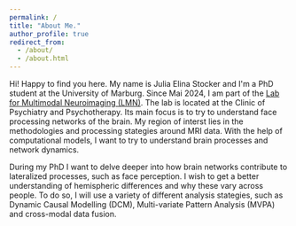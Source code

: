```yaml
---
permalink: /
title: "About Me."
author_profile: true
redirect_from: 
  - /about/
  - /about.html
---
```


Hi! Happy to find you here. My name is Julia Elina Stocker and I'm a PhD student at the University of Marburg. Since Mai 2024, I am part of the [Lab for Multimodal Neuroimaging (LMN)](https://lmn-marburg.de/). The lab is located at the Clinic of Psychiatry and Psychotherapy. Its main focus is to try to understand face processing networks of the brain. My region of interst lies in the methodologies and processing stategies around MRI data. With the help of computational models, I want to try to understand brain processes and network dynamics. 

During my PhD I want to delve deeper into how brain networks contribute to lateralized processes, such as face perception. I wish to get a better understanding of hemispheric differences and why these vary across people. To do so, I will use a variety of different analysis stategies, such as Dynamic Causal Modelling (DCM), Multi-variate Pattern Analysis (MVPA) and cross-modal data fusion. 